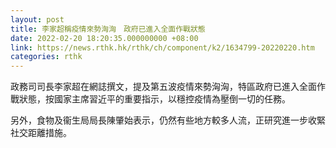 ```yaml
---
layout: post
title: 李家超稱疫情來勢洶洶　政府已進入全面作戰狀態
date: 2022-02-20 18:20:35.000000000 +08:00
link: https://news.rthk.hk/rthk/ch/component/k2/1634799-20220220.htm
categories: rthk
---
```


政務司司長李家超在網誌撰文，提及第五波疫情來勢洶洶，特區政府已進入全面作戰狀態，按國家主席習近平的重要指示，以穩控疫情為壓倒一切的任務。

另外，食物及衞生局局長陳肇始表示，仍然有些地方較多人流，正研究進一步收緊社交距離措施。
